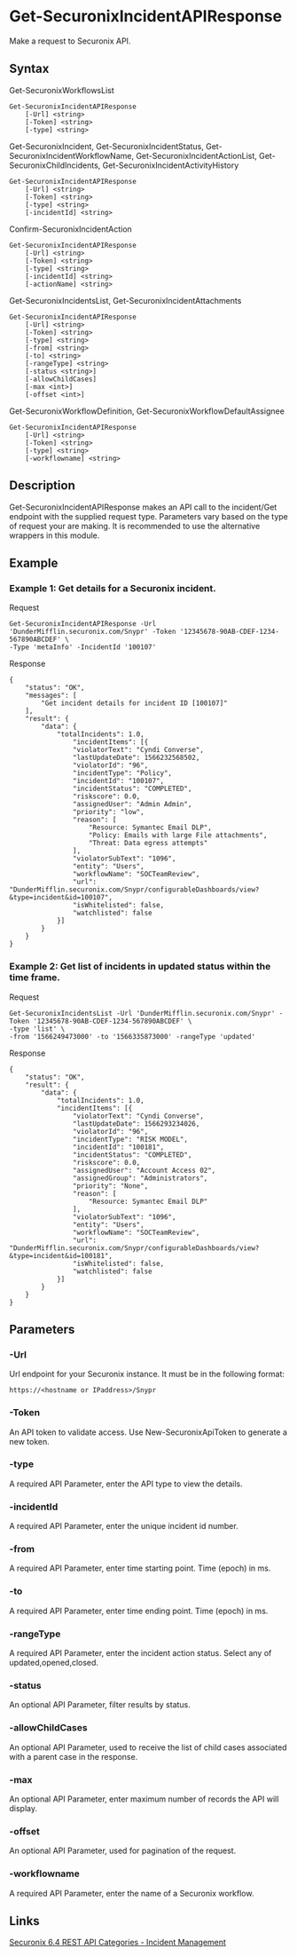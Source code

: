 # Get-SecuronixIncidentAPIResponse
Make a request to Securonix API.

## Syntax

Get-SecuronixWorkflowsList
```
Get-SecuronixIncidentAPIResponse
    [-Url] <string>
    [-Token] <string>
    [-type] <string>
```

Get-SecuronixIncident, Get-SecuronixIncidentStatus, Get-SecuronixIncidentWorkflowName, Get-SecuronixIncidentActionList, Get-SecuronixChildIncidents, Get-SecuronixIncidentActivityHistory
```
Get-SecuronixIncidentAPIResponse
    [-Url] <string>
    [-Token] <string>
    [-type] <string>
    [-incidentId] <string>
```

Confirm-SecuronixIncidentAction
```
Get-SecuronixIncidentAPIResponse
    [-Url] <string>
    [-Token] <string>
    [-type] <string>
    [-incidentId] <string>
    [-actionName] <string>
```

Get-SecuronixIncidentsList, Get-SecuronixIncidentAttachments
```
Get-SecuronixIncidentAPIResponse
    [-Url] <string>
    [-Token] <string>
    [-type] <string>
    [-from] <string>
    [-to] <string>
    [-rangeType] <string>
    [-status <string>]
    [-allowChildCases]
    [-max <int>]
    [-offset <int>]
```

Get-SecuronixWorkflowDefinition, Get-SecuronixWorkflowDefaultAssignee
```
Get-SecuronixIncidentAPIResponse
    [-Url] <string>
    [-Token] <string>
    [-type] <string>
    [-workflowname] <string>
```

## Description
Get-SecuronixIncidentAPIResponse makes an API call to the incident/Get endpoint with the supplied request type. Parameters vary based on the type of request your are making. It is recommended to use the alternative wrappers in this module. 

## Example

### Example 1: Get details for a Securonix incident.

Request
```
Get-SecuronixIncidentAPIResponse -Url 'DunderMifflin.securonix.com/Snypr' -Token '12345678-90AB-CDEF-1234-567890ABCDEF' \
-Type 'metaInfo' -IncidentId '100107'
```

Response
```
{
    "status": "OK",
    "messages": [
        "Get incident details for incident ID [100107]"
    ],
    "result": {
        "data": {
            "totalIncidents": 1.0,
                "incidentItems": [{
                "violatorText": "Cyndi Converse",
                "lastUpdateDate": 1566232568502,
                "violatorId": "96",
                "incidentType": "Policy",
                "incidentId": "100107",
                "incidentStatus": "COMPLETED",
                "riskscore": 0.0,
                "assignedUser": "Admin Admin",
                "priority": "low",
                "reason": [
                    "Resource: Symantec Email DLP",
                    "Policy: Emails with large File attachments",
                    "Threat: Data egress attempts"
                ],
                "violatorSubText": "1096",
                "entity": "Users",
                "workflowName": "SOCTeamReview",
                "url": "DunderMifflin.securonix.com/Snypr/configurableDashboards/view?&type=incident&id=100107",
                "isWhitelisted": false,
                "watchlisted": false
            }]
        }
    }
}
```

### Example 2: Get list of incidents in updated status within the time frame.

Request
```
Get-SecuronixIncidentsList -Url 'DunderMifflin.securonix.com/Snypr' -Token '12345678-90AB-CDEF-1234-567890ABCDEF' \
-type 'list' \
-from '1566249473000' -to '1566335873000' -rangeType 'updated'
```

Response
```
{
    "status": "OK",
    "result": {
        "data": {
            "totalIncidents": 1.0,
            "incidentItems": [{
                "violatorText": "Cyndi Converse",
                "lastUpdateDate": 1566293234026,
                "violatorId": "96",
                "incidentType": "RISK MODEL",
                "incidentId": "100181",
                "incidentStatus": "COMPLETED",
                "riskscore": 0.0,
                "assignedUser": "Account Access 02",
                "assignedGroup": "Administrators",
                "priority": "None",
                "reason": [
                    "Resource: Symantec Email DLP"
                ],
                "violatorSubText": "1096",
                "entity": "Users",
                "workflowName": "SOCTeamReview",
                "url": "DunderMifflin.securonix.com/Snypr/configurableDashboards/view?&type=incident&id=100181",
                "isWhitelisted": false,
                "watchlisted": false
            }]
        }
    }
}
```

## Parameters

### -Url
Url endpoint for your Securonix instance.
It must be in the following format:
```
https://<hostname or IPaddress>/Snypr
```
### -Token
An API token to validate access. Use New-SecuronixApiToken to generate a new token.

### -type
A required API Parameter, enter the API type to view the details.

### -incidentId
A required API Parameter, enter the unique incident id number.

### -from
A required API Parameter, enter time starting point. Time (epoch) in ms.

### -to
A required API Parameter, enter time ending point. Time (epoch) in ms.

### -rangeType
A required API Parameter, enter the incident action status. Select any of updated,opened,closed.

### -status
An optional API Parameter, filter results by status.

### -allowChildCases
An optional API Parameter, used to receive the list of child cases associated with a parent case in the response.

### -max
An optional API Parameter, enter maximum number of records the API will display.

### -offset
An optional API Parameter, used for pagination of the request.

### -workflowname
A required API Parameter, enter the name of a Securonix workflow.

## Links
[Securonix 6.4 REST API Categories - Incident Management](https://documentation.securonix.com/onlinedoc/Content/6.4%20Cloud/Content/SNYPR%206.4/6.4%20Guides/Web%20Services/6.4_REST%20API%20Categories.htm#IncidentManagement)
